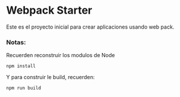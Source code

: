 # Webpack Starter
Este es el proyecto inicial para crear 
aplicaciones usando web pack.

### Notas:
Recuerden reconstruir los modulos de Node
```
npm install
```
Y para construir le build, recuerden:
```
npm run build
```
